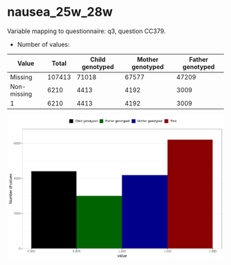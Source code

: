# nausea_25w_28w
Variable mapping to questionnaire: q3, question CC379.
- Number of values:

| Value | Total | Child genotyped | Mother genotyped | Father genotyped |
| ----- | ----- | --------------- | ---------------- | ---------------- |
| Missing | 107413 | 71018 | 67577 | 47209 |
| Non-missing | 6210 | 4413 | 4192 | 3009 |
| 1 | 6210 | 4413 | 4192 | 3009 |



![](nausea_25w_28w_n.png)



